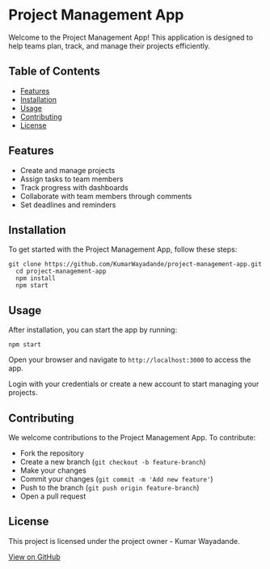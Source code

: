   <h1>Project Management App</h1>
  <p>Welcome to the Project Management App! This application is designed to help teams plan, track, and manage their projects efficiently.</p>
  
  <h2>Table of Contents</h2>
  <ul>
  <li><a href="#features">Features</a></li>
  <li><a href="#installation">Installation</a></li>
  <li><a href="#usage">Usage</a></li>
  <li><a href="#contributing">Contributing</a></li>
  <li><a href="#license">License</a></li>
  </ul>
  
  <h2 id="features">Features</h2>
  <ul>
  <li>Create and manage projects</li>
  <li>Assign tasks to team members</li>
  <li>Track progress with dashboards</li>
  <li>Collaborate with team members through comments</li>
  <li>Set deadlines and reminders</li>
  </ul>
  
  <h2 id="installation">Installation</h2>
  <p>To get started with the Project Management App, follow these steps:</p>
  <pre><code>git clone https://github.com/KumarWayadande/project-management-app.git
  cd project-management-app
  npm install
  npm start</code></pre>
  
  <h2 id="usage">Usage</h2>
  <p>After installation, you can start the app by running:</p>
  <pre><code>npm start</code></pre>
  <p>Open your browser and navigate to <code>http://localhost:3000</code> to access the app.</p>
  <p>Login with your credentials or create a new account to start managing your projects.</p>
  
  <h2 id="contributing">Contributing</h2>
  <p>We welcome contributions to the Project Management App. To contribute:</p>
  <ul>
  <li>Fork the repository</li>
  <li>Create a new branch (<code>git checkout -b feature-branch</code>)</li>
  <li>Make your changes</li>
  <li>Commit your changes (<code>git commit -m 'Add new feature'</code>)</li>
  <li>Push to the branch (<code>git push origin feature-branch</code>)</li>
  <li>Open a pull request</li>
  </ul>
  
  <h2 id="license">License</h2>
  <p>This project is licensed under the project owner - Kumar Wayadande.</p>
  
  <a href="https://github.com/KumarWayadande/project-management-app.git" class="button">View on GitHub</a>
  
